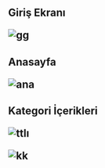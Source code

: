 

<h2>Giriş Ekranı
  
  
  ![gg](https://user-images.githubusercontent.com/62529090/104855896-71eb3e80-5920-11eb-9443-1c84893d5116.JPG)
  
  
<h2>Anasayfa
  
  
  ![ana](https://user-images.githubusercontent.com/62529090/104855926-98a97500-5920-11eb-900d-f5d5a0ddcf95.JPG)
  
  
<h2>Kategori İçerikleri
  
  ![ttlı](https://user-images.githubusercontent.com/62529090/104855851-45372700-5920-11eb-9ff7-2770c9c116bd.JPG)
  
  ![kk](https://user-images.githubusercontent.com/62529090/104855953-c393c900-5920-11eb-8cfb-071f254b9409.JPG)


